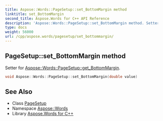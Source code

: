 ```yaml
---
title: Aspose::Words::PageSetup::set_BottomMargin method
linktitle: set_BottomMargin
second_title: Aspose.Words for C++ API Reference
description: 'Aspose::Words::PageSetup::set_BottomMargin method. Setter for Aspose::Words::PageSetup::get_BottomMargin in C++.'
type: docs
weight: 56000
url: /cpp/aspose.words/pagesetup/set_bottommargin/
---
```

## PageSetup::set_BottomMargin method


Setter for [Aspose::Words::PageSetup::get_BottomMargin](../get_bottommargin/).

```cpp
void Aspose::Words::PageSetup::set_BottomMargin(double value)
```

## See Also

* Class [PageSetup](../)
* Namespace [Aspose::Words](../../)
* Library [Aspose.Words for C++](../../../)
